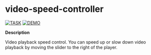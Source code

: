 # video-speed-controller

[![TASK](https://img.shields.io/badge/-TASK-green?style=flat)](https://github.com/rolling-scopes-school/tasks/blob/master/tasks/stage-0/projects.md#task-9-video-speed-controller-10)
[![DEMO](https://img.shields.io/badge/-DEMO-blue?style=flat)](https://pishuhott.github.io/video-speed-controller/)

**Description**

Video playback speed control. You can speed up or slow down video playback by moving the slider to the right of the player.

